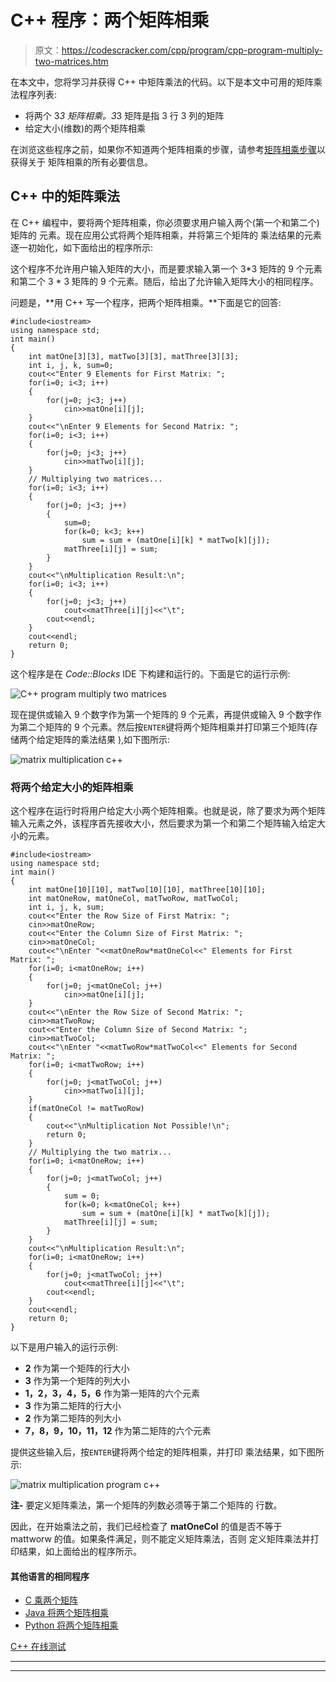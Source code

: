 # C++ 程序：两个矩阵相乘

> 原文：<https://codescracker.com/cpp/program/cpp-program-multiply-two-matrices.htm>

在本文中，您将学习并获得 C++ 中矩阵乘法的代码。以下是本文中可用的矩阵乘法程序列表:

*   将两个 3*3 矩阵相乘。3*3 矩阵是指 3 行 3 列的矩阵
*   给定大小(维数)的两个矩阵相乘

在浏览这些程序之前，如果你不知道两个矩阵相乘的步骤，请参考[矩阵相乘步骤](/nonprog/matrix-multiplication.htm)以获得关于 矩阵相乘的所有必要信息。

## C++ 中的矩阵乘法

在 C++ 编程中，要将两个矩阵相乘，你必须要求用户输入两个(第一个和第二个)矩阵的 元素。现在应用公式将两个矩阵相乘，并将第三个矩阵的 乘法结果的元素逐一初始化，如下面给出的程序所示:

这个程序不允许用户输入矩阵的大小，而是要求输入第一个 3*3 矩阵的 9 个元素和第二个 3 * 3 矩阵的 9 个元素。随后，给出了允许输入矩阵大小的相同程序。

问题是，**用 C++ 写一个程序，把两个矩阵相乘。**下面是它的回答:

```
#include<iostream>
using namespace std;
int main()
{
    int matOne[3][3], matTwo[3][3], matThree[3][3];
    int i, j, k, sum=0;
    cout<<"Enter 9 Elements for First Matrix: ";
    for(i=0; i<3; i++)
    {
        for(j=0; j<3; j++)
            cin>>matOne[i][j];
    }
    cout<<"\nEnter 9 Elements for Second Matrix: ";
    for(i=0; i<3; i++)
    {
        for(j=0; j<3; j++)
            cin>>matTwo[i][j];
    }
    // Multiplying two matrices...
    for(i=0; i<3; i++)
    {
        for(j=0; j<3; j++)
        {
            sum=0;
            for(k=0; k<3; k++)
                sum = sum + (matOne[i][k] * matTwo[k][j]);
            matThree[i][j] = sum;
        }
    }
    cout<<"\nMultiplication Result:\n";
    for(i=0; i<3; i++)
    {
        for(j=0; j<3; j++)
            cout<<matThree[i][j]<<"\t";
        cout<<endl;
    }
    cout<<endl;
    return 0;
}
```

这个程序是在 *Code::Blocks* IDE 下构建和运行的。下面是它的运行示例:

![C++ program multiply two matrices](img/a0d92095faffb2cc8456edced99b24e9.png)

现在提供或输入 9 个数字作为第一个矩阵的 9 个元素，再提供或输入 9 个数字作为第二个矩阵的 9 个元素。然后按`ENTER`键将两个矩阵相乘并打印第三个矩阵(存储两个给定矩阵的乘法结果 ),如下图所示:

![matrix multiplication c++](img/b81e3907af7c897df6b06b5a9dc8220b.png)

### 将两个给定大小的矩阵相乘

这个程序在运行时将用户给定大小两个矩阵相乘。也就是说，除了要求为两个矩阵输入元素之外，该程序首先接收大小，然后要求为第一个和第二个矩阵输入给定大小的元素。

```
#include<iostream>
using namespace std;
int main()
{
    int matOne[10][10], matTwo[10][10], matThree[10][10];
    int matOneRow, matOneCol, matTwoRow, matTwoCol;
    int i, j, k, sum;
    cout<<"Enter the Row Size of First Matrix: ";
    cin>>matOneRow;
    cout<<"Enter the Column Size of First Matrix: ";
    cin>>matOneCol;
    cout<<"\nEnter "<<matOneRow*matOneCol<<" Elements for First Matrix: ";
    for(i=0; i<matOneRow; i++)
    {
        for(j=0; j<matOneCol; j++)
            cin>>matOne[i][j];
    }
    cout<<"\nEnter the Row Size of Second Matrix: ";
    cin>>matTwoRow;
    cout<<"Enter the Column Size of Second Matrix: ";
    cin>>matTwoCol;
    cout<<"\nEnter "<<matTwoRow*matTwoCol<<" Elements for Second Matrix: ";
    for(i=0; i<matTwoRow; i++)
    {
        for(j=0; j<matTwoCol; j++)
            cin>>matTwo[i][j];
    }
    if(matOneCol != matTwoRow)
    {
        cout<<"\nMultiplication Not Possible!\n";
        return 0;
    }
    // Multiplying the two matrix...
    for(i=0; i<matOneRow; i++)
    {
        for(j=0; j<matTwoCol; j++)
        {
            sum = 0;
            for(k=0; k<matOneCol; k++)
                sum = sum + (matOne[i][k] * matTwo[k][j]);
            matThree[i][j] = sum;
        }
    }
    cout<<"\nMultiplication Result:\n";
    for(i=0; i<matOneRow; i++)
    {
        for(j=0; j<matTwoCol; j++)
            cout<<matThree[i][j]<<"\t";
        cout<<endl;
    }
    cout<<endl;
    return 0;
}
```

以下是用户输入的运行示例:

*   **2** 作为第一个矩阵的行大小
*   **3** 作为第一个矩阵的列大小
*   **1，2，3，4，5，6** 作为第一矩阵的六个元素
*   **3** 作为第二矩阵的行大小
*   **2** 作为第二矩阵的列大小
*   **7，8，9，10，11，12** 作为第二矩阵的六个元素

提供这些输入后，按`ENTER`键将两个给定的矩阵相乘，并打印 乘法结果，如下图所示:

![matrix multiplication program c++](img/73fdbf935e70afd326e16f0f9669e461.png)

**注-** 要定义矩阵乘法，第一个矩阵的列数必须等于第二个矩阵的 行数。

因此，在开始乘法之前，我们已经检查了 **matOneCol** 的值是否不等于 mattworw 的值。如果条件满足，则不能定义矩阵乘法，否则 定义矩阵乘法并打印结果，如上面给出的程序所示。

#### 其他语言的相同程序

*   [C 乘两个矩阵](/c/program/c-program-multiply-two-matrices.htm)
*   [Java 将两个矩阵相乘](/java/program/java-program-multiply-two-matrices.htm)
*   [Python 将两个矩阵相乘](/python/program/python-program-matrix-multiplication.htm)

[C++ 在线测试](/exam/showtest.php?subid=3)

* * *

* * *
